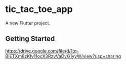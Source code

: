 # tic_tac_toe_app

A new Flutter project.

## Getting Started

https://drive.google.com/file/d/1tq-BIETXm8zKIv11ocX3RzvVaDvG1yyW/view?usp=sharing

